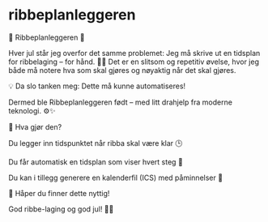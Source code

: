 # ribbeplanleggeren
🎄 Ribbeplanleggeren 🎄

Hver jul står jeg overfor det samme problemet:
Jeg må skrive ut en tidsplan for ribbelaging – for hånd. 📝⏰
Det er en slitsom og repetitiv øvelse, hvor jeg både må notere hva som skal gjøres og nøyaktig når det skal gjøres.

💡 Da slo tanken meg: Dette må kunne automatiseres!

Dermed ble Ribbeplanleggeren født – med litt drahjelp fra moderne teknologi. ⚙️✨

🔧 Hva gjør den?

Du legger inn tidspunktet når ribba skal være klar 🕒

Du får automatisk en tidsplan som viser hvert steg 🍖

Du kan i tillegg generere en kalenderfil (ICS) med påminnelser 🔔

🙌 Håper du finner dette nyttig!

God ribbe-laging og god jul! 🎅🎁
